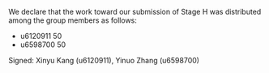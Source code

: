 We declare that the work toward our submission of Stage H was distributed among the group members as follows:

* u6120911 50
* u6598700 50


Signed: Xinyu Kang (u6120911), Yinuo Zhang (u6598700)
